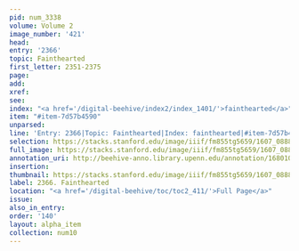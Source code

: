 ```yaml
---
pid: num_3338
volume: Volume 2
image_number: '421'
head:
entry: '2366'
topic: Fainthearted
first_letter: 2351-2375
page:
add:
xref:
see:
index: "<a href='/digital-beehive/index2/index_1401/'>fainthearted</a>"
item: "#item-7d57b4590"
unparsed:
line: 'Entry: 2366|Topic: Fainthearted|Index: fainthearted|#item-7d57b4590'
selection: https://stacks.stanford.edu/image/iiif/fm855tg5659/1607_0888/572,2475,2735,219/full/0/default.jpg
full_image: https://stacks.stanford.edu/image/iiif/fm855tg5659/1607_0888/full/full/0/default.jpg
annotation_uri: http://beehive-anno.library.upenn.edu/annotation/1680106090106
insertion:
thumbnail: https://stacks.stanford.edu/image/iiif/fm855tg5659/1607_0888/572,2475,600,180/250,/0/default.jpg
label: 2366. Fainthearted
location: "<a href='/digital-beehive/toc/toc2_411/'>Full Page</a>"
issue:
also_in_entry:
order: '140'
layout: alpha_item
collection: num10
---
```

